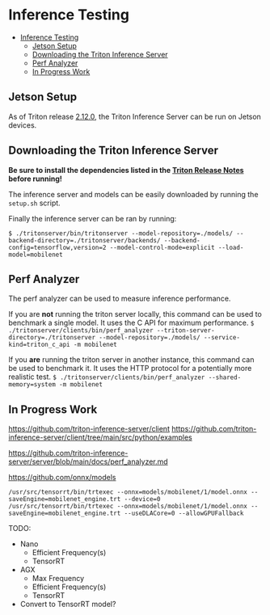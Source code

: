 # Inference Testing

- [Inference Testing](#inference-testing)
  - [Jetson Setup](#jetson-setup)
  - [Downloading the Triton Inference Server](#downloading-the-triton-inference-server)
  - [Perf Analyzer](#perf-analyzer)
  - [In Progress Work](#in-progress-work)

## Jetson Setup

As of Triton release [2.12.0](https://github.com/triton-inference-server/server/releases/tag/v2.12.0), the Triton Inference Server can be run on Jetson devices.


## Downloading the Triton Inference Server

**Be sure to install the dependencies listed in the [Triton Release Notes](https://github.com/triton-inference-server/server/releases/tag/v2.12.0) before running!**

The inference server and models can be easily downloaded by running the `setup.sh` script.

Finally the inference server can be ran by running:

`$ ./tritonserver/bin/tritonserver --model-repository=./models/ --backend-directory=./tritonserver/backends/ --backend-config=tensorflow,version=2 --model-control-mode=explicit --load-model=mobilenet`

## Perf Analyzer

The perf analyzer can be used to measure inference performance.

If you are **not** running the triton server locally, this command can be used to benchmark a single model. It uses the C API for maximum performance.
`$ ./tritonserver/clients/bin/perf_analyzer --triton-server-directory=./tritonserver --model-repository=./models/ --service-kind=triton_c_api -m mobilenet`

If you **are** running the triton server in another instance, this command can be used to benchmark it. It uses the HTTP protocol for a potentially more realistic test.
`$ ./tritonserver/clients/bin/perf_analyzer --shared-memory=system -m mobilenet`



## In Progress Work

https://github.com/triton-inference-server/client
https://github.com/triton-inference-server/client/tree/main/src/python/examples

https://github.com/triton-inference-server/server/blob/main/docs/perf_analyzer.md

https://github.com/onnx/models

`/usr/src/tensorrt/bin/trtexec --onnx=models/mobilenet/1/model.onnx --saveEngine=mobilenet_engine.trt --device=0`
`/usr/src/tensorrt/bin/trtexec --onnx=models/mobilenet/1/model.onnx --saveEngine=mobilenet_engine.trt --useDLACore=0 --allowGPUFallback`

TODO:
- Nano
  - Efficient Frequency(s)
  - TensorRT
- AGX
  - Max Frequency
  - Efficient Frequency(s)
  - TensorRT
- Convert to TensorRT model?
